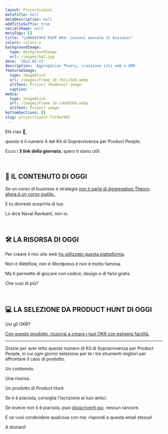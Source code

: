 ```yaml
---
layout: ProjectLayout
metaTitle: null
metaDescription: null
addTitleSuffix: true
socialImage: null
metaTags: []
title: "\U0001F9F0 KSPP #04: Lezioni mancate di business"
colors: colors-a
backgroundImage:
  type: BackgroundImage
  url: /images/bg2.jpg
date: '2022-05-21'
description: 'Aggregation Theory, creazione siti web e OKR'
featuredImage:
  type: ImageBlock
  url: /images/Frame 18-7ecc23a6.webp
  altText: Project thumbnail image
  caption: ''
media:
  type: ImageBlock
  url: /images/Frame 18-1ab4830b.webp
  altText: Project image
bottomSections: []
slug: projectlayout-fol9wr091
---
```

Ehi ciao 👋,

questo è il numero 4 del Kit di Sopravvivenza per Product People.

Ecco i **3 link della giornata**, spero ti siano utili.

​

## 📖 IL CONTENUTO DI OGGI

Se un corso di business e strategia [non ti parla di Aggregation Theory, allora è un corso inutile. ](https://stratechery.com/2017/defining-aggregators/)​

E tu dovresti scoprirla di tuo.

Lo dice Naval Ravikant, non io.

​

## 🛠 LA RISORSA DI OGGI

Per creare il mio sito web [ho utilizzato questa piattaforma](https://www.stackbit.com/).

Non è Webflow, non è Wordpress e non è molto famosa.

Ma ti permette di giocare con codice, design e di farlo gratis.

Che vuoi di più?

​

## 💻 LA SELEZIONE DA PRODUCT HUNT DI OGGI

Usi gli OKR?

​[Con questo prodotto, riuscirai a creare i tuoi OKR con estrema facilità.](https://www.zenflowchart.com/okr?ref=producthunt)​

----

Grazie per aver letto questo numero di Kit di Sopravvivenza per Product People, in cui ogni giorno seleziono per te i tre strumenti migliori per affrontare il caos di prodotto.

Un contenuto.

Una risorsa.

Un prodotto di Product Hunt.

Se ti è piaciuta, consiglia l'iscrizione ai tuoi amici.

Se invece non ti è piaciuta, puoi [disiscriverti qui](https://preview.convertkit-mail2.com/unsubscribe), nessun rancore.

E se vuoi condividere qualcosa con me: rispondi a questa email stessa!

A domani!
